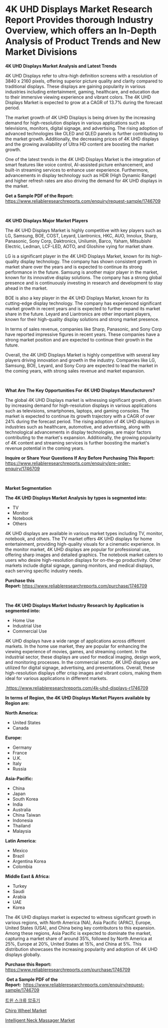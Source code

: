 <p><h1>4K UHD Displays Market Research Report Provides thorough Industry Overview, which offers an In-Depth Analysis of Product Trends and New Market Divisions</h1></p><p><strong>4K UHD Displays Market Analysis and Latest Trends</strong></p>
<p><p>4K UHD Displays refer to ultra-high definition screens with a resolution of 3840 x 2160 pixels, offering superior picture quality and clarity compared to traditional displays. These displays are gaining popularity in various industries including entertainment, gaming, healthcare, and education due to their immersive viewing experience and vibrant colors. The 4K UHD Displays Market is expected to grow at a CAGR of 13.7% during the forecast period.</p><p>The market growth of 4K UHD Displays is being driven by the increasing demand for high-resolution displays in various applications such as televisions, monitors, digital signage, and advertising. The rising adoption of advanced technologies like OLED and QLED panels is further contributing to the market growth. Additionally, the decreasing prices of 4K UHD displays and the growing availability of Ultra HD content are boosting the market growth.</p><p>One of the latest trends in the 4K UHD Displays Market is the integration of smart features like voice control, AI-assisted picture enhancement, and built-in streaming services to enhance user experience. Furthermore, advancements in display technology such as HDR (High Dynamic Range) and higher refresh rates are also driving the demand for 4K UHD displays in the market.</p></p>
<p><strong>Get a Sample PDF of the Report:&nbsp;</strong> <a href="https://www.reliableresearchreports.com/enquiry/request-sample/1746709">https://www.reliableresearchreports.com/enquiry/request-sample/1746709</a></p>
<p>&nbsp;</p>
<p><strong>4K UHD Displays Major Market Players</strong></p>
<p><p>The 4K UHD Displays Market is highly competitive with key players such as LG, Samsung, BOE, COST, Leyard, Liantronics, HKC, AUO, Innolux, Sharp, Panasonic, Sony Corp, Daktronics, Unilumin, Barco, Yaham, Mitsubishi Electric, Ledman, LCF-LED, AOTO, and Gloshine vying for market share.</p><p>LG is a significant player in the 4K UHD Displays Market, known for its high-quality display technology. The company has shown consistent growth in market share over the years and is expected to continue its strong performance in the future. Samsung is another major player in the market, known for its innovative display solutions. The company has a strong global presence and is continuously investing in research and development to stay ahead in the market.</p><p>BOE is also a key player in the 4K UHD Displays Market, known for its cutting-edge display technology. The company has experienced significant market growth in recent years and is expected to further expand its market share in the future. Leyard and Liantronics are other important players, known for their high-quality display solutions and strong market presence.</p><p>In terms of sales revenue, companies like Sharp, Panasonic, and Sony Corp have reported impressive figures in recent years. These companies have a strong market position and are expected to continue their growth in the future.</p><p>Overall, the 4K UHD Displays Market is highly competitive with several key players driving innovation and growth in the industry. Companies like LG, Samsung, BOE, Leyard, and Sony Corp are expected to lead the market in the coming years, with strong sales revenue and market expansion.</p></p>
<p>&nbsp;</p>
<p><strong>What Are The Key Opportunities For 4K UHD Displays Manufacturers?</strong></p>
<p><p>The global 4K UHD Displays market is witnessing significant growth, driven by increasing demand for high-resolution displays in various applications such as televisions, smartphones, laptops, and gaming consoles. The market is expected to continue its growth trajectory with a CAGR of over 24% during the forecast period. The rising adoption of 4K UHD displays in industries such as healthcare, automotive, and advertising, along with technological advancements in display technologies, are major factors contributing to the market's expansion. Additionally, the growing popularity of 4K content and streaming services is further boosting the market's revenue potential in the coming years.</p></p>
<p><strong>Inquire or Share Your Questions If Any Before Purchasing This Report:</strong> <a href="https://www.reliableresearchreports.com/enquiry/pre-order-enquiry/1746709">https://www.reliableresearchreports.com/enquiry/pre-order-enquiry/1746709</a></p>
<p>&nbsp;</p>
<p><strong>Market Segmentation</strong></p>
<p><strong>The 4K UHD Displays Market Analysis by types is segmented into:</strong></p>
<p><ul><li>TV</li><li>Monitor</li><li>Notebook</li><li>Others</li></ul></p>
<p><p>4K UHD displays are available in various market types including TV, monitor, notebook, and others. The TV market offers 4K UHD displays for home entertainment, providing high-quality visuals for a cinematic experience. In the monitor market, 4K UHD displays are popular for professional use, offering sharp images and detailed graphics. The notebook market caters to users who desire high-resolution displays for on-the-go productivity. Other markets include digital signage, gaming monitors, and medical displays, each serving specific industry needs.</p></p>
<p><strong>Purchase this Report:&nbsp;</strong><a href="https://www.reliableresearchreports.com/purchase/1746709">https://www.reliableresearchreports.com/purchase/1746709</a></p>
<p>&nbsp;</p>
<p><strong>The 4K UHD Displays Market Industry Research by Application is segmented into:</strong></p>
<p><ul><li>Home Use</li><li>Industrial Use</li><li>Commercial Use</li></ul></p>
<p><p>4K UHD displays have a wide range of applications across different markets. In the home use market, they are popular for enhancing the viewing experience of movies, games, and streaming content. In the industrial sector, these displays are used for medical imaging, design work, and monitoring processes. In the commercial sector, 4K UHD displays are utilized for digital signage, advertising, and presentations. Overall, these high-resolution displays offer crisp images and vibrant colors, making them ideal for various applications in different markets.</p></p>
<p><a href="https://www.reliableresearchreports.com/4k-uhd-displays-r1746709">&nbsp;https://www.reliableresearchreports.com/4k-uhd-displays-r1746709</a></p>
<p><strong>In terms of Region, the 4K UHD Displays Market Players available by Region are:</strong></p>
<p>
    <p> <strong> North America: </strong>
        <ul>
            <li>United States</li>
            <li>Canada</li>
        </ul>
        </p> 
    <p> <strong> Europe: </strong>
        <ul>
            <li>Germany</li>
            <li>France</li>
            <li>U.K.</li>
            <li>Italy</li>
            <li>Russia</li>
        </ul>
        </p> 
    <p> <strong> Asia-Pacific: </strong>
        <ul>
            <li>China</li>
            <li>Japan</li>
            <li>South Korea</li>
            <li>India</li>
            <li>Australia</li>
            <li>China Taiwan</li>
            <li>Indonesia</li>
            <li>Thailand</li>
            <li>Malaysia</li>
        </ul>
        </p> 
    <p> <strong> Latin America: </strong>
        <ul>
            <li>Mexico</li>
            <li>Brazil</li>
            <li>Argentina Korea</li>
            <li>Colombia</li>
        </ul>
        </p> 
    <p> <strong> Middle East & Africa: </strong>
        <ul>
            <li>Turkey</li>
            <li>Saudi</li>
            <li>Arabia</li>
            <li>UAE</li>
            <li>Korea</li>
        </ul>
    </p>
    </p>
<p><p>The 4K UHD displays market is expected to witness significant growth in various regions, with North America (NA), Asia Pacific (APAC), Europe, United States (USA), and China being key contributors to this expansion. Among these regions, Asia Pacific is expected to dominate the market, capturing a market share of around 35%, followed by North America at 25%, Europe at 20%, United States at 15%, and China at 5%. This distribution showcases the increasing popularity and adoption of 4K UHD displays globally.</p></p>
<p><strong>Purchase this Report: </strong><a href="https://www.reliableresearchreports.com/purchase/1746709">https://www.reliableresearchreports.com/purchase/1746709</a></p>
<p>&nbsp;<strong>Get a Sample PDF of the Report:&nbsp;&nbsp;</strong><a href="https://www.reliableresearchreports.com/enquiry/request-sample/1746709">https://www.reliableresearchreports.com/enquiry/request-sample/1746709</a></p>
<p><strong></strong></p>
<p><p><a href="https://github.com/Maeennan456456/Market-Research-Report-List-2/blob/main/8806521155073.md">트윈 스크류 압출기</a></p><p><a href="https://github.com/ruddyyedelwadw/Market-Research-Report-List-3/blob/main/chirp-wheel-market.md">Chirp Wheel Market</a></p><p><a href="https://github.com/jaidynmorantestelletmjzya/Market-Research-Report-List-3/blob/main/intelligent-neck-massager-market.md">Intelligent Neck Massager Market</a></p></p>